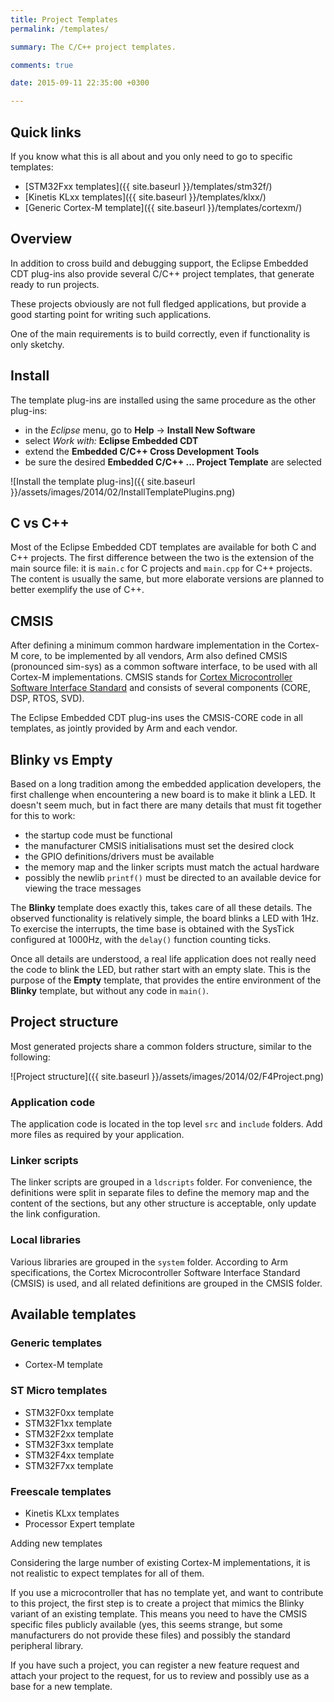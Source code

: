 ```yaml
---
title: Project Templates
permalink: /templates/

summary: The C/C++ project templates.

comments: true

date: 2015-09-11 22:35:00 +0300

---
```


## Quick links

If you know what this is all about and you only need to go to specific
templates:

- [STM32Fxx templates]({{ site.baseurl }}/templates/stm32f/)
- [Kinetis KLxx templates]({{ site.baseurl }}/templates/klxx/)
- [Generic Cortex-M template]({{ site.baseurl }}/templates/cortexm/)

## Overview

In addition to cross build and debugging support, the Eclipse Embedded
CDT plug-ins also provide several C/C++ project templates, that generate
ready to run projects.

These projects obviously are not full fledged applications, but provide a
good starting point for writing such applications.

One of the main requirements is to build correctly, even if functionality
is only sketchy.

## Install

The template plug-ins are installed using the same procedure as the other plug-ins:

- in the _Eclipse_ menu, go to **Help** → **Install New Software**
- select *Work with:* **Eclipse Embedded CDT**
- extend the **Embedded C/C++ Cross Development Tools**
- be sure the desired **Embedded C/C++ ... Project Template** are selected

![Install the template plug-ins]({{ site.baseurl }}/assets/images/2014/02/InstallTemplatePlugins.png)

## C vs C++

Most of the Eclipse Embedded CDT templates are available for both C and
C++ projects. The first difference between the two is the extension of
the main source file: it is `main.c` for C projects and `main.cpp` for
C++ projects. The content is usually the same, but more elaborate versions
are planned to better exemplify the use of C++.

## CMSIS

After defining a minimum common hardware implementation in the Cortex-M core,
to be implemented by all vendors, Arm also defined CMSIS (pronounced sim-sys)
as a common software interface, to be used with all Cortex-M implementations.
CMSIS stands for
[Cortex Microcontroller Software Interface Standard](http://www.arm.com/products/processors/cortex-m/cortex-microcontroller-software-interface-standard.php)
and consists of several components (CORE, DSP, RTOS, SVD).

The Eclipse Embedded CDT plug-ins uses the CMSIS-CORE code in all templates,
as jointly provided by Arm and each vendor.

## Blinky vs Empty

Based on a long tradition among the embedded application developers, the
first challenge when encountering a new board is to make it blink a LED.
It doesn't seem much, but in fact there are many details that must fit
together for this to work:

- the startup code must be functional
- the manufacturer CMSIS initialisations must set the desired clock
- the GPIO definitions/drivers must be available
- the memory map and the linker scripts must match the actual hardware
- possibly the newlib `printf()` must be directed to an available device for
viewing the trace messages

The **Blinky** template does exactly this, takes care of all these details.
The observed functionality is relatively simple, the board blinks a LED with
1Hz. To exercise the interrupts, the time base is obtained with the SysTick
configured at 1000Hz, with the `delay()` function counting ticks.

Once all details are understood, a real life application does not really need
the code to blink the LED, but rather start with an empty slate. This is
the purpose of the **Empty** template, that provides the entire environment
of the **Blinky** template, but without any code in `main()`.

## Project structure

Most generated projects share a common folders structure, similar to the following:

![Project structure]({{ site.baseurl }}/assets/images/2014/02/F4Project.png)

### Application code

The application code is located in the top level `src` and `include` folders.
Add more files as required by your application.

### Linker scripts

The linker scripts are grouped in a `ldscripts` folder. For convenience,
the definitions were split in separate files to define the memory map and
the content of the sections, but any other structure is acceptable, only
update the link configuration.

### Local libraries

Various libraries are grouped in the `system` folder. According to Arm
specifications, the Cortex Microcontroller Software Interface Standard
(CMSIS) is used, and all related definitions are grouped in the CMSIS folder.

## Available templates

### Generic templates

- Cortex-M template

### ST Micro templates

- STM32F0xx template
- STM32F1xx template
- STM32F2xx template
- STM32F3xx template
- STM32F4xx template
- STM32F7xx template

### Freescale templates

- Kinetis KLxx templates
- Processor Expert template

Adding new templates

Considering the large number of existing Cortex-M implementations, it is
not realistic to expect templates for all of them.

If you use a microcontroller that has no template yet, and want to
contribute to this project, the first step is to create a project that
mimics the Blinky variant of an existing template. This means you need
to have the CMSIS specific files publicly available (yes, this seems
strange, but some manufacturers do not provide these files) and possibly
the standard peripheral library.

If you have such a project, you can register a new feature request and
attach your project to the request, for us to review and possibly use
as a base for a new template.
